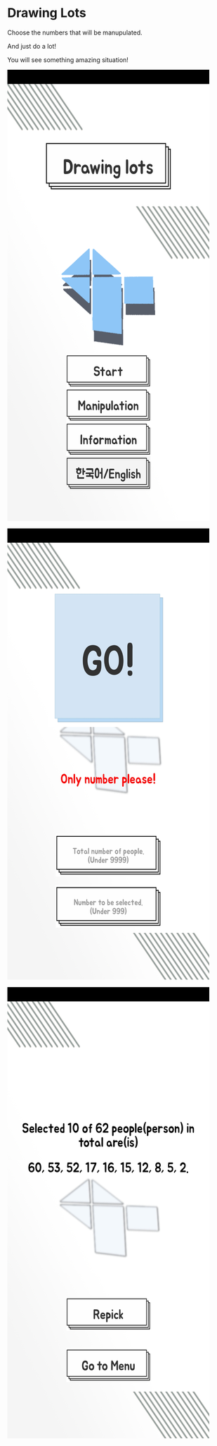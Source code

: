 # Drawing Lots

Choose the numbers that will be manupulated.

And just do a lot!

You will see something amazing situation!



![sc1](./sc1.jpg)

![sc2](./sc2.jpg)

![sc3](./sc3.jpg)